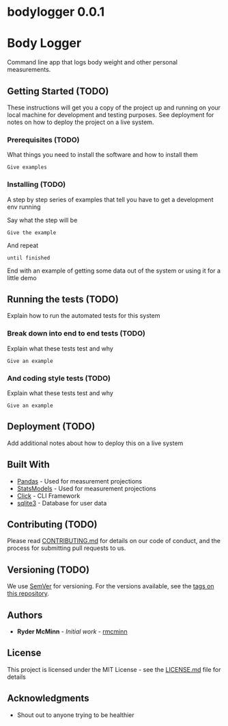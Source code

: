 # bodylogger 0.0.1



# Body Logger

Command line app that logs body weight and other personal measurements.

## Getting Started (TODO)

These instructions will get you a copy of the project up and running on your local machine for development and testing purposes. See deployment for notes on how to deploy the project on a live system.

### Prerequisites (TODO)

What things you need to install the software and how to install them

```
Give examples
```

### Installing (TODO)

A step by step series of examples that tell you have to get a development env running

Say what the step will be

```
Give the example
```

And repeat

```
until finished
```

End with an example of getting some data out of the system or using it for a little demo

## Running the tests (TODO)

Explain how to run the automated tests for this system

### Break down into end to end tests (TODO)

Explain what these tests test and why

```
Give an example
```

### And coding style tests (TODO)

Explain what these tests test and why

```
Give an example
```

## Deployment (TODO)

Add additional notes about how to deploy this on a live system

## Built With

* [Pandas](http://pandas.pydata.org/) - Used for measurement projections
* [StatsModels](http://www.statsmodels.org/stable/index.html) - Used for measurement projections
* [Click](http://click.pocoo.org/5/) - CLI Framework
* [sqlite3](https://www.sqlite.org/) - Database for user data

## Contributing (TODO)

Please read [CONTRIBUTING.md](#) for details on our code of conduct, and the process for submitting pull requests to us.

## Versioning (TODO)

We use [SemVer](http://semver.org/) for versioning. For the versions available, see the [tags on this repository](https://github.com/your/project/tags).

## Authors

* **Ryder McMinn** - *Initial work* - [rmcminn](https://github.com/rmcminn)

## License

This project is licensed under the MIT License - see the [LICENSE.md](LICENSE.md) file for details

## Acknowledgments

* Shout out to anyone trying to be healthier
